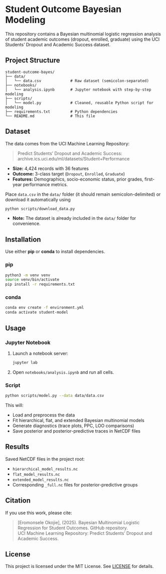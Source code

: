 # Student Outcome Bayesian Modeling

This repository contains a Bayesian multinomial logistic regression analysis of student academic outcomes (dropout, enrolled, graduate) using the UCI Students’ Dropout and Academic Success dataset.

## Project Structure
```
student-outcome-bayes/
├── data/
│   └── data.csv             # Raw dataset (semicolon-separated)
├── notebooks/
│   └── analysis.ipynb       # Jupyter notebook with step-by-step modeling
├── scripts/
│   └── model.py             # Cleaned, reusable Python script for modeling
├── requirements.txt         # Python dependencies
└── README.md                # This file
```

## Dataset
The data comes from the UCI Machine Learning Repository:

> Predict Students’ Dropout and Academic Success: archive.ics.uci.edu/ml/datasets/Student+Performance

- **Size:** 4,424 records with 36 features
- **Outcome:** 3-class target (`Dropout`, `Enrolled`, `Graduate`)
- **Features:** Demographics, socio-economic status, prior grades, first-year performance metrics.

Place `data.csv` in the `data/` folder (it should remain semicolon-delimited) or download it automatically using 
```bash
python scripts/download_data.py
```
- **Note:** The dataset is already included in the `data/` folder for convenience.

## Installation

Use either **pip** or **conda** to install dependencies.

### pip

```bash
python3 -m venv venv
source venv/bin/activate
pip install -r requirements.txt
```

### conda

```bash
conda env create -f environment.yml
conda activate student-model
```

## Usage

### Jupyter Notebook

1. Launch a notebook server:
   ```bash
   jupyter lab
   ```
2. Open `notebooks/analysis.ipynb` and run all cells.

### Script

```bash
python scripts/model.py --data data/data.csv
```

This will:
- Load and preprocess the data
- Fit hierarchical, flat, and extended Bayesian multinomial models
- Generate diagnostics (trace plots, PPC, LOO comparisons)
- Save posterior and posterior-predictive traces in NetCDF files


## Results
Saved NetCDF files in the project root:
- `hierarchical_model_results.nc`
- `flat_model_results.nc`
- `extended_model_results.nc`
- Corresponding `_full.nc` files for posterior-predictive groups

## Citation

If you use this work, please cite:

> [Eromonsele Okojie], (2025). Bayesian Multinomial Logistic Regression for Student Outcomes. GitHub repository.  
> UCI Machine Learning Repository: Predict Students’ Dropout and Academic Success.

## License

This project is licensed under the MIT License. See [LICENSE](LICENSE) for details.

